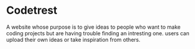 # Codetrest
A website whose purpose is to give ideas to people who want to make coding projects but 
are having trouble finding an intresting one. users can upload their own ideas or take inspiration from others.
